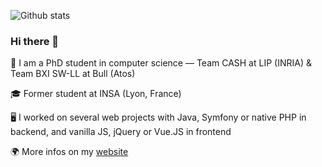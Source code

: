 ![Github stats](https://github-readme-stats.vercel.app/api?username=webcretaire&show_icons=true&icon_color=00cd00&bg_color=ffffff&hide_title=true)

### Hi there 👋

🔭 I am a PhD student in computer science — Team CASH at LIP (INRIA) & Team BXI SW-LL at Bull (Atos)

🎓 Former student at INSA (Lyon, France)

🖥 I worked on several web projects with Java, Symfony or native PHP in backend, and vanilla JS, jQuery or Vue.JS in frontend

🌍 More infos on my [website](https://julien-emmanuel.com/)
